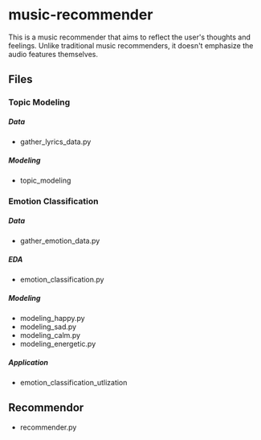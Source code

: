 # music-recommender

This is a music recommender that aims to reflect the user's thoughts and feelings. Unlike traditional music recommenders, it doesn't emphasize the audio features themselves.

## Files
### Topic Modeling
##### Data
* gather_lyrics_data.py
##### Modeling
* topic_modeling

### Emotion Classification
##### Data
* gather_emotion_data.py
##### EDA
* emotion_classification.py
##### Modeling
* modeling_happy.py
* modeling_sad.py
* modeling_calm.py
* modeling_energetic.py
##### Application
* emotion_classification_utlization

## Recommendor
* recommender.py
